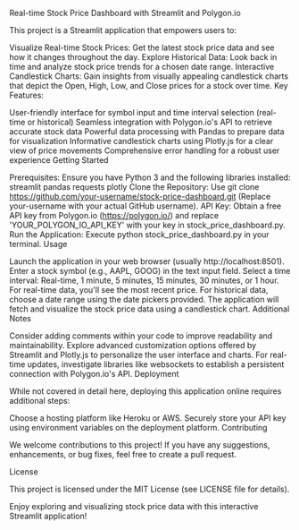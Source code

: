 Real-time Stock Price Dashboard with Streamlit and Polygon.io

This project is a Streamlit application that empowers users to:

Visualize Real-time Stock Prices: Get the latest stock price data and see how it changes throughout the day.
Explore Historical Data: Look back in time and analyze stock price trends for a chosen date range.
Interactive Candlestick Charts: Gain insights from visually appealing candlestick charts that depict the Open, High, Low, and Close prices for a stock over time.
Key Features:

User-friendly interface for symbol input and time interval selection (real-time or historical)
Seamless integration with Polygon.io's API to retrieve accurate stock data
Powerful data processing with Pandas to prepare data for visualization
Informative candlestick charts using Plotly.js for a clear view of price movements
Comprehensive error handling for a robust user experience
Getting Started

Prerequisites: Ensure you have Python 3 and the following libraries installed:
streamlit
pandas
requests
plotly
Clone the Repository: Use git clone https://github.com/your-username/stock-price-dashboard.git (Replace your-username with your actual GitHub username).
API Key: Obtain a free API key from Polygon.io (https://polygon.io/) and replace 'YOUR_POLYGON_IO_API_KEY' with your key in stock_price_dashboard.py.
Run the Application: Execute python stock_price_dashboard.py in your terminal.
Usage

Launch the application in your web browser (usually http://localhost:8501).
Enter a stock symbol (e.g., AAPL, GOOG) in the text input field.
Select a time interval: Real-time, 1 minute, 5 minutes, 15 minutes, 30 minutes, or 1 hour.
For real-time data, you'll see the most recent price.
For historical data, choose a date range using the date pickers provided.
The application will fetch and visualize the stock price data using a candlestick chart.
Additional Notes

Consider adding comments within your code to improve readability and maintainability.
Explore advanced customization options offered by Streamlit and Plotly.js to personalize the user interface and charts.
For real-time updates, investigate libraries like websockets to establish a persistent connection with Polygon.io's API.
Deployment

While not covered in detail here, deploying this application online requires additional steps:

Choose a hosting platform like Heroku or AWS.
Securely store your API key using environment variables on the deployment platform.
Contributing

We welcome contributions to this project! If you have any suggestions, enhancements, or bug fixes, feel free to create a pull request.

License

This project is licensed under the MIT License (see LICENSE file for details).

Enjoy exploring and visualizing stock price data with this interactive Streamlit application!
